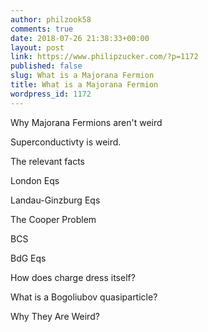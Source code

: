 ```yaml
---
author: philzook58
comments: true
date: 2018-07-26 21:38:33+00:00
layout: post
link: https://www.philipzucker.com/?p=1172
published: false
slug: What is a Majorana Fermion
title: What is a Majorana Fermion
wordpress_id: 1172
---
```




Why Majorana Fermions aren't weird

Superconductivty is weird.

The relevant facts

London Eqs

Landau-Ginzburg Eqs

The Cooper Problem

BCS

BdG Eqs



How does charge dress itself?



What is a Bogoliubov quasiparticle?



Why They Are Weird?
